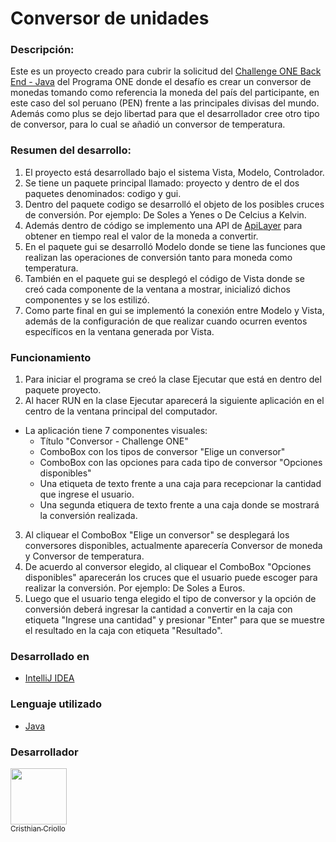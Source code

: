 # Conversor de unidades

### Descripción:
Este es un proyecto creado para cubrir la solicitud del [Challenge ONE Back End - Java](https://www.aluracursos.com/challenges/oracle-one-back-end/conversordemoneda/sprint01) del Programa ONE donde el desafío es crear un conversor de monedas tomando como referencia la moneda del país del participante, en este caso del sol peruano (PEN) frente a las principales divisas del mundo. Además como plus se dejo libertad para que el desarrollador cree otro tipo de conversor, para lo cual se añadió un conversor de temperatura.

### Resumen del desarrollo:
1. El proyecto está desarrollado bajo el sistema Vista, Modelo, Controlador.
2. Se tiene un paquete principal llamado: proyecto y dentro de el dos paquetes denominados: codigo y gui.
3. Dentro del paquete codigo se desarrolló el objeto de los posibles cruces de conversión. Por ejemplo: De Soles a Yenes o De Celcius a Kelvin.
4. Además dentro de código se implemento una API de [ApiLayer](https://apilayer.com/marketplace/exchangerates_data-api?utm_source=apilayermarketplace&utm_medium=featured) para obtener en tiempo real el valor de la moneda a convertir.
5. En el paquete gui se desarrolló Modelo donde se tiene las funciones que realizan las operaciones de conversión tanto para moneda como temperatura.
6. También en el paquete gui se desplegó el código de Vista donde se creó cada componente de la ventana a mostrar, inicializó dichos componentes y se los estilizó.
7. Como parte final en gui se implementó la conexión entre Modelo y Vista, además de la configuración de que realizar cuando ocurren eventos específicos en la ventana generada por Vista.

### Funcionamiento
1. Para iniciar el programa se creó la clase Ejecutar que está en dentro del paquete proyecto.
2. Al hacer RUN en la clase Ejecutar aparecerá la siguiente aplicación en el centro de la ventana principal del computador.
  * La aplicación tiene 7 componentes visuales:
      * Título "Conversor - Challenge ONE"
      * ComboBox con los tipos de conversor "Elige un conversor"
      * ComboBox con las opciones para cada tipo de conversor "Opciones disponibles"
      * Una etiqueta de texto frente a una caja para recepcionar la cantidad que ingrese el usuario.
      * Una segunda etiquera de texto frente a una caja donde se mostrará la conversión realizada.
3. Al cliquear el ComboBox "Elige un conversor" se desplegará los conversores disponibles, actualmente aparecería Conversor de moneda y Conversor de temperatura.
4. De acuerdo al conversor elegido, al cliquear el ComboBox "Opciones disponibles" aparecerán los cruces que el usuario puede escoger para realizar la conversión. Por ejemplo: De Soles a Euros.  
5. Luego que el usuario tenga elegido el tipo de conversor y la opción de conversión deberá ingresar la cantidad a convertir en la caja con etiqueta "Ingrese una cantidad" y presionar "Enter" para que se muestre el resultado en la caja con etiqueta "Resultado". 

### Desarrollado en
* [IntelliJ IDEA](https://www.jetbrains.com/idea/download/)

### Lenguaje utilizado 
* [Java](https://www.oracle.com/java/technologies/javase/jdk19-archive-downloads.html)

### Desarrollador
[<img src="https://avatars.githubusercontent.com/u/83378496?v=4" width=90><br><sub>Cristhian Criollo</sub>](https://github.com/ccriollohuaman)


